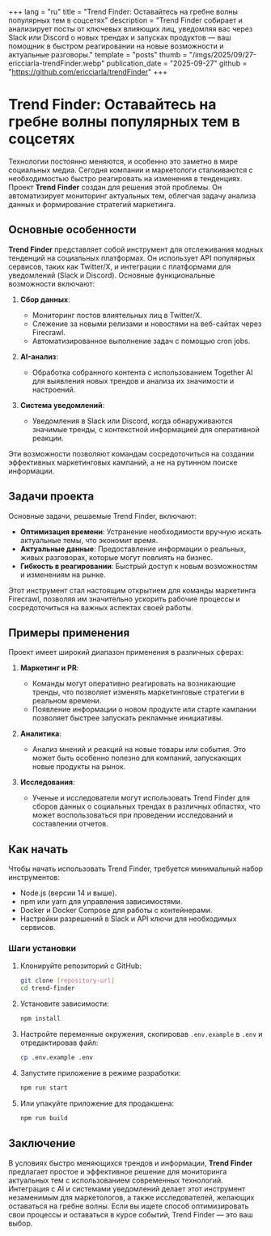 +++
lang = "ru"
title = "Trend Finder: Оставайтесь на гребне волны популярных тем в соцсетях"
description = "Trend Finder собирает и анализирует посты от ключевых влияющих лиц, уведомляя вас через Slack или Discord о новых трендах и запусках продуктов — ваш помощник в быстром реагировании на новые возможности и актуальные разговоры."
template = "posts"
thumb = "/imgs/2025/09/27-ericciarla-trendFinder.webp"
publication_date = "2025-09-27"
github = "https://github.com/ericciarla/trendFinder"
+++

# Trend Finder: Оставайтесь на гребне волны популярных тем в соцсетях

Технологии постоянно меняются, и особенно это заметно в мире социальных медиа. Сегодня компании и маркетологи сталкиваются с необходимостью быстро реагировать на изменения в тенденциях. Проект **Trend Finder** создан для решения этой проблемы. Он автоматизирует мониторинг актуальных тем, облегчая задачу анализа данных и формирование стратегий маркетинга.

## Основные особенности

**Trend Finder** представляет собой инструмент для отслеживания модных тенденций на социальных платформах. Он использует API популярных сервисов, таких как Twitter/X, и интеграции с платформами для уведомлений (Slack и Discord). Основные функциональные возможности включают:

1. **Сбор данных**:
   - Мониторинг постов влиятельных лиц в Twitter/X.
   - Слежение за новыми релизами и новостями на веб-сайтах через Firecrawl.
   - Автоматизированное выполнение задач с помощью cron jobs.

2. **AI-анализ**:
   - Обработка собранного контента с использованием Together AI для выявления новых трендов и анализа их значимости и настроений.

3. **Система уведомлений**:
   - Уведомления в Slack или Discord, когда обнаруживаются значимые тренды, с контекстной информацией для оперативной реакции.

Эти возможности позволяют командам сосредоточиться на создании эффективных маркетинговых кампаний, а не на рутинном поиске информации.

## Задачи проекта

Основные задачи, решаемые Trend Finder, включают:

- **Оптимизация времени**: Устранение необходимости вручную искать актуальные темы, что экономит время.
- **Актуальные данные**: Предоставление информации о реальных, живых разговорах, которые могут повлиять на бизнес.
- **Гибкость в реагировании**: Быстрый доступ к новым возможностям и изменениям на рынке.

Этот инструмент стал настоящим открытием для команды маркетинга Firecrawl, позволяя им значительно ускорить рабочие процессы и сосредоточиться на важных аспектах своей работы.

## Примеры применения

Проект имеет широкий диапазон применения в различных сферах:

1. **Маркетинг и PR**:
   - Команды могут оперативно реагировать на возникающие тренды, что позволяет изменять маркетинговые стратегии в реальном времени.
   - Появление информации о новом продукте или старте кампании позволяет быстрее запускать рекламные инициативы.

2. **Аналитика**:
   - Анализ мнений и реакций на новые товары или события. Это может быть особенно полезно для компаний, запускающих новые продукты на рынок.

3. **Исследования**:
   - Ученые и исследователи могут использовать Trend Finder для сборов данных о социальных трендах в различных областях, что может воспользоваться при проведении исследований и составлении отчетов.

## Как начать

Чтобы начать использовать Trend Finder, требуется минимальный набор инструментов:

- Node.js (версии 14 и выше).
- npm или yarn для управления зависимостями.
- Docker и Docker Compose для работы с контейнерами.
- Настройки разрешений в Slack и API ключи для необходимых сервисов.

### Шаги установки

1. Клонируйте репозиторий с GitHub:
   ```bash
   git clone [repository-url]
   cd trend-finder
   ```

2. Установите зависимости:
   ```bash
   npm install
   ```

3. Настройте переменные окружения, скопировав `.env.example` в `.env` и отредактировав файл:
   ```bash
   cp .env.example .env
   ```

4. Запустите приложение в режиме разработки:
   ```bash
   npm run start
   ```

5. Или упакуйте приложение для продакшена:
   ```bash
   npm run build
   ```

## Заключение

В условиях быстро меняющихся трендов и информации, **Trend Finder** предлагает простое и эффективное решение для мониторинга актуальных тем с использованием современных технологий. Интеграция с AI и системами уведомлений делает этот инструмент незаменимым для маркетологов, а также исследователей, желающих оставаться на гребне волны. Если вы ищете способ оптимизировать свои процессы и оставаться в курсе событий, Trend Finder — это ваш выбор.
